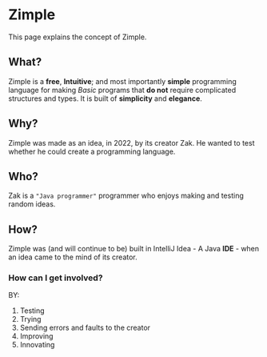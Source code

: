 # Zimple
This page explains the concept of Zimple.
## What?
Zimple is a **free**, **Intuitive**; and most importantly **simple** programming language for making *Basic* programs that **do not** require complicated structures and types. It is built of **simplicity** and **elegance**.
## Why?
Zimple was made as an idea, in 2022, by  its creator Zak. He wanted to test whether he could create a programming language.
## Who?
Zak is a `"Java programmer"` programmer who enjoys making and testing random ideas.
## How?
Zimple was (and will continue to be) built in IntelliJ Idea - A Java **IDE** - when an idea came to the mind of its creator.
### How can I get involved? 
BY:

 1. Testing
 2. Trying
 3. Sending errors and faults to the creator
 4. Improving
 5. Innovating
